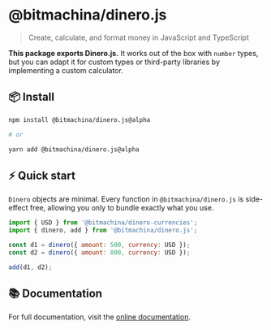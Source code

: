 # @bitmachina/dinero.js

> Create, calculate, and format money in JavaScript and TypeScript

**This package exports Dinero.js.** It works out of the box with `number` types, but you can adapt it for custom types or third-party libraries by implementing a custom calculator.

## 📦 Install

```sh
npm install @bitmachina/dinero.js@alpha

# or

yarn add @bitmachina/dinero.js@alpha
```

## ⚡️ Quick start

`Dinero` objects are minimal. Every function in `@bitmachina/dinero.js` is side-effect free, allowing you only to bundle exactly what you use.

```js
import { USD } from '@bitmachina/dinero-currencies';
import { dinero, add } from '@bitmachina/dinero.js';

const d1 = dinero({ amount: 500, currency: USD });
const d2 = dinero({ amount: 800, currency: USD });

add(d1, d2);
```

## 📚 Documentation

For full documentation, visit the [online documentation](https://v2.dinerojs.com/docs).
